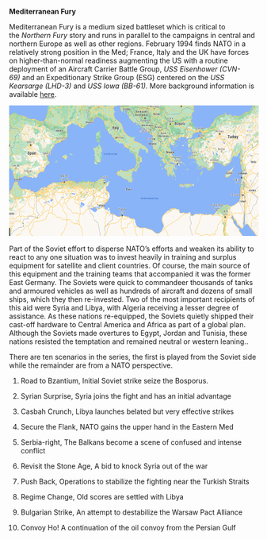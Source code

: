 **Mediterranean Fury**

Mediterranean Fury is a medium sized battleset which is critical to
the *Northern Fury* story and runs in parallel to the campaigns in
central and northern Europe as well as other regions. February 1994
finds NATO in a relatively strong position in the Med; France, Italy and
the UK have forces on higher-than-normal readiness augmenting the US
with a routine deployment of an Aircraft Carrier Battle Group, *USS
Eisenhower (CVN-69)* and an Expeditionary Strike Group (ESG) centered on
the *USS Kearsarge (LHD-3)* and *USS Iowa (BB-61).* More background
information is available [here](http://northernfury.us/blog/post26/).

<img src="/assets\images\aar\mf\image1.png" style="width:6.5in;height:2.74167in" alt="Map Description automatically generated" />

Part of the Soviet effort to disperse NATO’s efforts and weaken its
ability to react to any one situation was to invest heavily in training
and surplus equipment for satellite and client countries. Of course, the
main source of this equipment and the training teams that accompanied it
was the former East Germany. The Soviets were quick to commandeer
thousands of tanks and armoured vehicles as well as hundreds of aircraft
and dozens of small ships, which they then re-invested. Two of the most
important recipients of this aid were Syria and Libya, with Algeria
receiving a lesser degree of assistance. As these nations re-equipped,
the Soviets quietly shipped their cast-off hardware to Central America
and Africa as part of a global plan. Although the Soviets made overtures
to Egypt, Jordan and Tunisia, these nations resisted the temptation and
remained neutral or western leaning..

There are ten scenarios in the series, the first is played from the
Soviet side while the remainder are from a NATO perspective.

1.  Road to Bzantium, Initial Soviet strike seize the Bosporus.

2.  Syrian Surprise, Syria joins the fight and has an initial advantage

3.  Casbah Crunch, Libya launches belated but very effective strikes

4.  Secure the Flank, NATO gains the upper hand in the Eastern Med

5.  Serbia-right, The Balkans become a scene of confused and intense
    conflict

6.  Revisit the Stone Age, A bid to knock Syria out of the war

7.  Push Back, Operations to stabilize the fighting near the Turkish
    Straits

8.  Regime Change, Old scores are settled with Libya

9.  Bulgarian Strike, An attempt to destabilize the Warsaw Pact Alliance

10. Convoy Ho! A continuation of the oil convoy from the Persian Gulf
